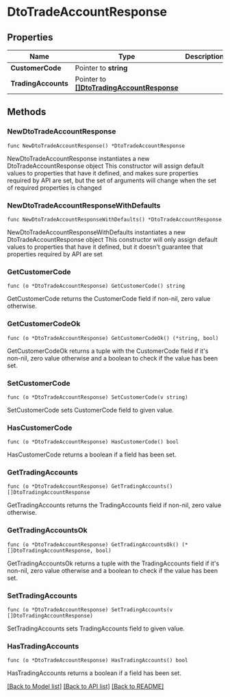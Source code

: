 # DtoTradeAccountResponse

## Properties

Name | Type | Description | Notes
------------ | ------------- | ------------- | -------------
**CustomerCode** | Pointer to **string** |  | [optional] 
**TradingAccounts** | Pointer to [**[]DtoTradingAccountResponse**](DtoTradingAccountResponse.md) |  | [optional] 

## Methods

### NewDtoTradeAccountResponse

`func NewDtoTradeAccountResponse() *DtoTradeAccountResponse`

NewDtoTradeAccountResponse instantiates a new DtoTradeAccountResponse object
This constructor will assign default values to properties that have it defined,
and makes sure properties required by API are set, but the set of arguments
will change when the set of required properties is changed

### NewDtoTradeAccountResponseWithDefaults

`func NewDtoTradeAccountResponseWithDefaults() *DtoTradeAccountResponse`

NewDtoTradeAccountResponseWithDefaults instantiates a new DtoTradeAccountResponse object
This constructor will only assign default values to properties that have it defined,
but it doesn't guarantee that properties required by API are set

### GetCustomerCode

`func (o *DtoTradeAccountResponse) GetCustomerCode() string`

GetCustomerCode returns the CustomerCode field if non-nil, zero value otherwise.

### GetCustomerCodeOk

`func (o *DtoTradeAccountResponse) GetCustomerCodeOk() (*string, bool)`

GetCustomerCodeOk returns a tuple with the CustomerCode field if it's non-nil, zero value otherwise
and a boolean to check if the value has been set.

### SetCustomerCode

`func (o *DtoTradeAccountResponse) SetCustomerCode(v string)`

SetCustomerCode sets CustomerCode field to given value.

### HasCustomerCode

`func (o *DtoTradeAccountResponse) HasCustomerCode() bool`

HasCustomerCode returns a boolean if a field has been set.

### GetTradingAccounts

`func (o *DtoTradeAccountResponse) GetTradingAccounts() []DtoTradingAccountResponse`

GetTradingAccounts returns the TradingAccounts field if non-nil, zero value otherwise.

### GetTradingAccountsOk

`func (o *DtoTradeAccountResponse) GetTradingAccountsOk() (*[]DtoTradingAccountResponse, bool)`

GetTradingAccountsOk returns a tuple with the TradingAccounts field if it's non-nil, zero value otherwise
and a boolean to check if the value has been set.

### SetTradingAccounts

`func (o *DtoTradeAccountResponse) SetTradingAccounts(v []DtoTradingAccountResponse)`

SetTradingAccounts sets TradingAccounts field to given value.

### HasTradingAccounts

`func (o *DtoTradeAccountResponse) HasTradingAccounts() bool`

HasTradingAccounts returns a boolean if a field has been set.


[[Back to Model list]](../README.md#documentation-for-models) [[Back to API list]](../README.md#documentation-for-api-endpoints) [[Back to README]](../README.md)


